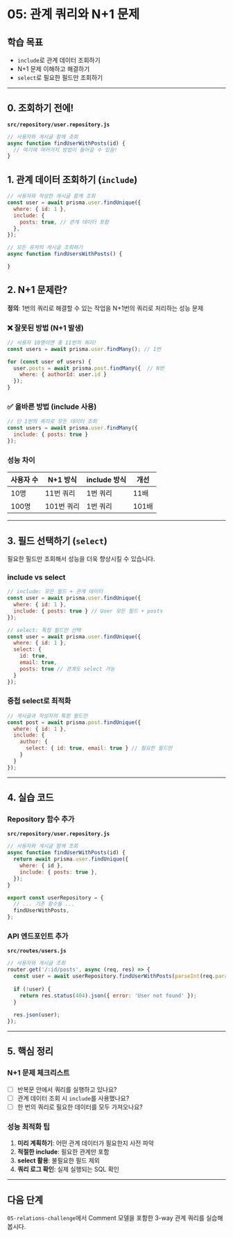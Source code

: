 # 05: 관계 쿼리와 N+1 문제

## 학습 목표
- `include`로 관계 데이터 조회하기
- N+1 문제 이해하고 해결하기  
- `select`로 필요한 필드만 조회하기

---
## 0. 조회하기 전에!
**`src/repository/user.repository.js`**
```javascript
// 사용자와 게시글 함께 조회
async function findUserWithPosts(id) {
  // 여기에 여러가지 방법이 들어갈 수 있음!
}
```


## 1. 관계 데이터 조회하기 (`include`)

```javascript
// 사용자와 작성한 게시글 함께 조회
const user = await prisma.user.findUnique({
  where: { id: 1 },
  include: {
    posts: true, // 관계 데이터 포함
  },
});
```

```js
// 모든 유저의 게시글 조회하기
async function findUsersWithPosts() {

}
```

## 2. N+1 문제란?

**정의**: 1번의 쿼리로 해결할 수 있는 작업을 N+1번의 쿼리로 처리하는 성능 문제

### ❌ 잘못된 방법 (N+1 발생)
```javascript
// 사용자 10명이면 총 11번의 쿼리!
const users = await prisma.user.findMany(); // 1번

for (const user of users) {
  user.posts = await prisma.post.findMany({  // N번
    where: { authorId: user.id }
  });
}
```

### ✅ 올바른 방법 (include 사용)
```javascript
// 단 1번의 쿼리로 모든 데이터 조회
const users = await prisma.user.findMany({
  include: { posts: true }
});
```

### 성능 차이
| 사용자 수 | N+1 방식 | include 방식 | 개선 |
|-----------|----------|-------------|------|
| 10명      | 11번 쿼리 | 1번 쿼리     | 11배 |
| 100명     | 101번 쿼리 | 1번 쿼리     | 101배 |

---

## 3. 필드 선택하기 (`select`)

필요한 필드만 조회해서 성능을 더욱 향상시킬 수 있습니다.

### include vs select

```javascript
// include: 모든 필드 + 관계 데이터
const user = await prisma.user.findUnique({
  where: { id: 1 },
  include: { posts: true } // User 모든 필드 + posts
});

// select: 특정 필드만 선택
const user = await prisma.user.findUnique({
  where: { id: 1 },
  select: { 
    id: true, 
    email: true,
    posts: true // 관계도 select 가능
  }
});
```

### 중첩 select로 최적화

```javascript
// 게시글과 작성자의 특정 필드만
const post = await prisma.post.findUnique({
  where: { id: 1 },
  include: {
    author: {
      select: { id: true, email: true } // 필요한 필드만
    }
  }
});
```

---

## 4. 실습 코드

### Repository 함수 추가

**`src/repository/user.repository.js`**
```javascript
// 사용자와 게시글 함께 조회
async function findUserWithPosts(id) {
  return await prisma.user.findUnique({
    where: { id },
    include: { posts: true },
  });
}

export const userRepository = {
  // ... 기존 함수들 ...
  findUserWithPosts,
};
```

### API 엔드포인트 추가

**`src/routes/users.js`**
```javascript
// 사용자와 게시글 조회
router.get('/:id/posts', async (req, res) => {
  const user = await userRepository.findUserWithPosts(parseInt(req.params.id));
  
  if (!user) {
    return res.status(404).json({ error: 'User not found' });
  }
  
  res.json(user);
});
```

---

## 5. 핵심 정리

### N+1 문제 체크리스트
- [ ] 반복문 안에서 쿼리를 실행하고 있나요?
- [ ] 관계 데이터 조회 시 `include`를 사용했나요?
- [ ] 한 번의 쿼리로 필요한 데이터를 모두 가져오나요?

### 성능 최적화 팁
1. **미리 계획하기**: 어떤 관계 데이터가 필요한지 사전 파악
2. **적절한 include**: 필요한 관계만 포함
3. **select 활용**: 불필요한 필드 제외
4. **쿼리 로그 확인**: 실제 실행되는 SQL 확인

---

## 다음 단계

`05-relations-challenge`에서 Comment 모델을 포함한 3-way 관계 쿼리를 실습해봅시다.